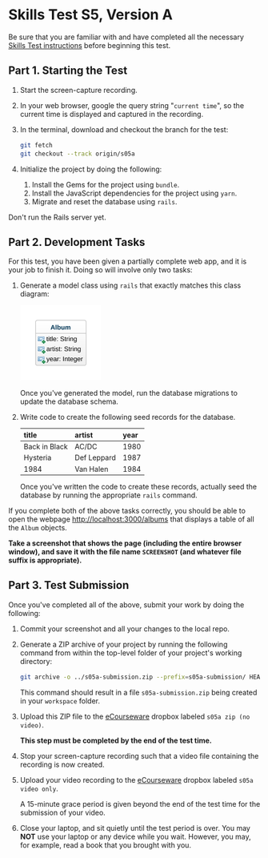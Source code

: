 # Skills Test S5, Version A

Be sure that you are familiar with and have completed all the necessary [Skills Test instructions](https://memphis-cs.github.io/comp-4081/skills-test-instructions/) before beginning this test.

## Part 1. Starting the Test

1. Start the screen-capture recording.

1. In your web browser, google the query string "`current time`", so the current time is displayed and captured in the recording.

1. In the terminal, download and checkout the branch for the test:

    ```bash
    git fetch
    git checkout --track origin/s05a
    ```

1. Initialize the project by doing the following:
   1. Install the Gems for the project using `bundle`.
   1. Install the JavaScript dependencies for the project using `yarn`.
   1. Migrate and reset the database using `rails`.

Don't run the Rails server yet.

## Part 2. Development Tasks

For this test, you have been given a partially complete web app, and it is your job to finish it. Doing so will involve only two tasks:

1. Generate a model class using `rails` that exactly matches this class diagram:

    ![A UML class diagram](./s05a_fig01.png)

    Once you've generated the model, run the database migrations to update the database schema.

1. Write code to create the following seed records for the database.

    | title | artist | year  |
    | ----- | ------ | ----- |
    | Back in Black | AC/DC | 1980 |
    | Hysteria | Def Leppard | 1987 |
    | 1984 | Van Halen | 1984 |

    Once you've written the code to create these records, actually seed the database by running the appropriate `rails` command.

If you complete both of the above tasks correctly, you should be able to open the webpage <http://localhost:3000/albums> that displays a table of all the `Album` objects.

**Take a screenshot that shows the page (including the entire browser window), and save it with the file name `SCREENSHOT` (and whatever file suffix is appropriate).**

## Part 3. Test Submission

Once you've completed all of the above, submit your work by doing the following:

1. Commit your screenshot and all your changes to the local repo.

1. Generate a ZIP archive of your project by running the following command from within the top-level folder of your project's working directory:

    ```bash
    git archive -o ../s05a-submission.zip --prefix=s05a-submission/ HEAD

    ```

    This command should result in a file `s05a-submission.zip` being created in your `workspace` folder.

1. Upload this ZIP file to the [eCourseware](https://elearn.memphis.edu/) dropbox labeled `s05a zip (no video)`.

    **This step must be completed by the end of the test time.**

1. Stop your screen-capture recording such that a video file containing the recording is now created.

1. Upload your video recording to the [eCourseware](https://elearn.memphis.edu/) dropbox labeled `s05a video only`.

    A 15-minute grace period is given beyond the end of the test time for the submission of your video.

1. Close your laptop, and sit quietly until the test period is over. You may **NOT** use your laptop or any device while you wait. However, you may, for example, read a book that you brought with you.
